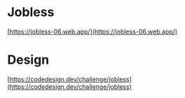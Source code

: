 # Jobless

[https://jobless-06.web.app/](https://jobless-06.web.app/)

# Design

[https://codedesign.dev/challenge/jobless](https://codedesign.dev/challenge/jobless)
